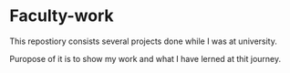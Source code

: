 # Faculty-work

This repostiory consists several projects done while I was at university. 

Puropose of it is to show my work and what I have lerned at thit journey.
